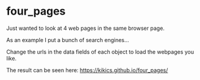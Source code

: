 # four_pages
Just wanted to look at 4 web pages in the same browser page.

As an example I put a bunch of search engines...

Change the urls in the data fields of each object to load the webpages you like.

The result can be seen here: https://kikics.github.io/four_pages/
